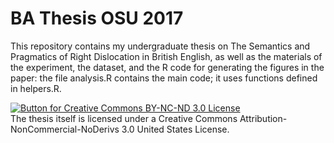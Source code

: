 # BA Thesis OSU 2017
This repository contains my undergraduate thesis on The Semantics and Pragmatics of Right Dislocation in British English, as well as the materials of the experiment, the dataset, and the R code for generating the figures in the paper: the file analysis.R contains the main code; it uses functions defined in helpers.R.

[![Button for Creative Commons BY-NC-ND 3.0 License](https://i.creativecommons.org/l/by-nc-nd/3.0/us/88x31.png)](https://creativecommons.org/licenses/by-nc-nd/3.0/us/)  
The thesis itself is licensed under a Creative Commons Attribution-NonCommercial-NoDerivs 3.0 United States License.
